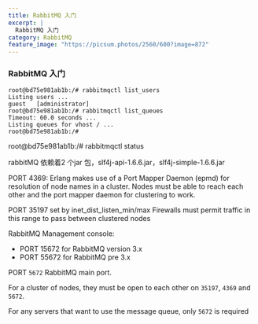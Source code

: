 ```yaml
---
title: RabbitMQ 入门
excerpt: |
  RabbitMQ 入门
category: RabbitMQ
feature_image: "https://picsum.photos/2560/600?image=872"
---
```


### RabbitMQ 入门
```
root@bd75e981ab1b:/# rabbitmqctl list_users
Listing users ...
guest	[administrator]
root@bd75e981ab1b:/# rabbitmqctl list_queues
Timeout: 60.0 seconds ...
Listing queues for vhost / ...
root@bd75e981ab1b:/#
```

root@bd75e981ab1b:/# rabbitmqctl status



rabbitMQ  依赖着2 个jar 包，slf4j-api-1.6.6.jar，slf4j-simple-1.6.6.jar



PORT 4369: Erlang makes use of a Port Mapper Daemon (epmd) for resolution of node names in a cluster. Nodes must be able to reach each other and the port mapper daemon for clustering to work.

PORT 35197 set by inet_dist_listen_min/max Firewalls must permit traffic in this range to pass between clustered nodes

RabbitMQ Management console:

- PORT 15672 for RabbitMQ version 3.x
- PORT 55672 for RabbitMQ pre 3.x

PORT `5672` RabbitMQ main port.

For a cluster of nodes, they must be open to each other on `35197`, `4369` and `5672`.

For any servers that want to use the message queue, only `5672` is required
